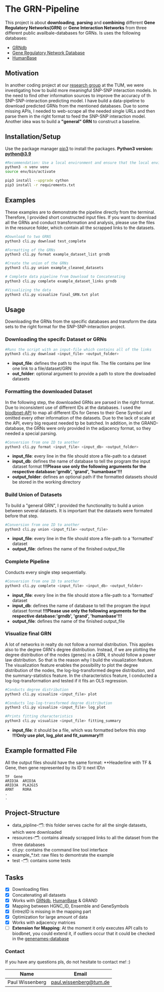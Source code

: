 # The GRN-Pipeline
This project is about **downloading**, **parsing** and **combining** different **Gene Regulatory Networks(GRN)** or 
**Gene Interaction Networks** from three different public availbale-databases for GRNs. Is uses the following databases:
- [GRNdb](http://www.grndb.com/)
- [Gene Regulatory Network Database](https://grand.networkmedicine.org/)
- [HumanBase](https://hb.flatironinstitute.org/download)

## Motivation
In another coding project at our [research group](https://biomedical-big-data.de/) at the TUM, we were investigating how 
to build more meaningful SNP-SNP interaction models. In the need to find other information sources to improve the 
accuracy of th SNP-SNP-interaction predicting model. I have build a data-pipeline to download predicted GRNs from the
mentioned databases. Due to some missing APIs, I needed to web-scrape all the needed single URLs and then parse them in
the right format to feed the SNP-SNP interaction model. Another idea was to build a **"general" GRN** to construct a 
baseline.

## Installation/Setup
Use the package manager [pip3](https://docs.python.org/3/installing/index.html) to install the packages.
**Python3 version: python@3.9**

```bash
#Recommendation: Use a local environment and ensure that the local environment is actived
python3 -m venv venv
source env/bin/activate

pip3 install --upgrade cython
pip3 install -r requirements.txt
```
## Examples
These examples are to demonstrate the pipeline directly from the terminal. Therefore, I provided short constructed input 
files. If you want to download all the GRNs and conduct transformation and analysis, please use the files in the 
resource folder, which contain all the scrapped links to the datasets. 
```bash
#Download to two GRNS
python3 cli.py download test_complete    

#Formatting of the GRNs
python3 cli.py format example_dataset_list grndb 

#Create the union of the GRNs
python3 cli.py union example_cleaned_datasets 

# Complete data pipeline from Download to Concatenating
python3 cli.py complete example_dataset_links grndb 

#Visualizing the data
python3 cli.py visualize final_GRN.txt plot 
```

## Usage 
Downloading the GRNs from the specific databases and transform the data sets to the right format for the SNP-SNP-interaction 
project.
### Downloading the specifc Dataset or GRNs
```bash
#Runs the script with an input-file which contains all of the links
python3 cli.py download <input_file> <output_folder>
```
- **input_file**: defines the path to the input file. The file contains per line one link to a file/dataset/GRN
- **out_folder**: optional argument to provide a path to store the dowloaded datasets
### Formatting the downloaded Dataset
In the following step, the downloaded GRNs are parsed in the right format. Due to inconsistent use of different IDs at 
the databases. I used the [biodbnet-API](https://biodbnet-abcc.ncifcrf.gov/) to map all different IDs for Genes to their 
Gene Symbol and omitted every other information of the datasets. Due to the lack of scale at the API, every big request 
needed tp be batched. In addition, in the GRAND-database, the GRNs were only provided in the adjacency format, so they
needed a special parsing.
```bash
#Conversion from one ID to another
python3 cli.py format <input_file> <input_db> <output_folder>
```
- **input_file**: every line in the file should store a file-path to a dataset
- **input_db**: defines the name of database to tell the program the input dataset format **!!!Please use only the 
following arguments for the respective database:'grndb', 'grand', 'humanbase'!!!**
- **output_folder**: defines an optional path if the formatted datasets should be stored in the working directory
### Build Union of Datasets
To build a "general GRN", I provided the functionality to build a union between several datasets. It is important that 
the datasets were formated before that step.
```bash
#Conversion from one ID to another
python3 cli.py union <input_file> <output_file>
```
- **input_file**: every line in the file should store a file-path to a 'formatted' dataset
- **output_file**: defines the name of the finished output_file
### Complete Pipeline
Conducts every single step sequentially.
```bash
#Conversion from one ID to another
python3 cli.py complete <input_file> <input_db> <output_folder>
```
- **input_file**: every line in the file should store a file-path to a 'formatted' dataset
- **input_db**: defines the name of database to tell the program the input dataset format **!!!Please use only the 
following arguments for the respective database:'grndb', 'grand', 'humanbase'!!!**
- **output_file**: defines the name of the finished output_file
### Visualize final GRN
A lot of networks in realty do not follow a normal distribution. This applies also to the degree GRN's degree 
distribution. Instead, if we are plotting the degree distribution of the nodes (genes) in a GRN, it should follow a 
power law distribution. So that is the reason why I build the visualization feature. The visualization feature enables
the possibility to plot the degree distribution of the nodes, the log-log-transformed degree distribution, and 
the summary-statistics feature. In the characteristics feature, I conducted a log-log-transformation and tested if
it fits an OLS regression.
```bash
#Conducts degree distribution
python3 cli.py visualize <input_file> plot

#Conducts log-log-transformed degree distribution
python3 cli.py visualize <input_file> log_plot

#Prints fitting characteristics
python3 cli.py visualize <input_file> fitting_summary
```
- **input_file**: it should be a file, which was formatted before this step
**!!!Only use plot, log_plot and fit_summary!!!**

## Example formatted File
All the output files should have the same format: **Headerline with TF & Gene, then gene represented by its ID \t next 
ID\n 
```
TF	Gene
ARID3A	ARID3A
ARID3A	PLA2G15
ARNT	RORA
.   
.
```
## Project-Structure
- data_pipline-🗂: this folder serves cache for all the single datasets, which were downloaded
- resources-🗂: contains already scrapped links to all the dataset from the three databases
- cli.py: contains the command line tool interface
- example_*.txt: raw files to demontrate the example
- test -🗂: contains some tests
## Tasks
* [x] Downloading files
* [x] Concatenating all datasets
* [x] Works with [GRNdb](http://www.grndb.com/), [HumanBase](https://hb.flatironinstitute.org/download) & GRAND
* [x] Mapping between HGNC_ID, Ensemble and GeneSymbols
* [x] EntrezID is missing in the mapping part
* [x] Optimization for large amount of data
* [x] Works with adjacency matrices
* [ ] **Extension for Mapping**: At the moment it only executes API calls to biodbnet, you could extend it, if outliers occur that it could be checked in the [genenames-database](https://www.genenames.org/tools/multi-symbol-checker/)

### Contact
If you have any questions pls, do not hesitate to contact me! :)
<!-- Tables -->
| Name              | Email                                                   |
|-------------------|---------------------------------------------------------|
| Paul Wissenberg   | [paul.wissenberg@tum.de](mailto:paul.wissenberg@tum.de) |
